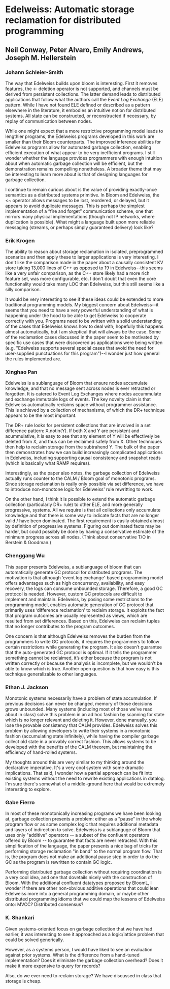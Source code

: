 # Edelweiss: Automatic storage reclamation for distributed programming

## Neil Conway, Peter Alvaro, Emily Andrews, Joseph M. Hellerstein

### Johann Schleier-Smith

The way that Edelweiss builds upon bloom is interesting. First it removes features, the <- deletion operator is not supported, and channels must be derived from persistent collections. The latter demand leads to distributed applications that follow what the authors call the *Event Log Exchange* (ELE) pattern. While I have not found ELE defined or described as a pattern elsewhere in the literature, it embodies an intuitive notion for distributed systems. All state can be constructed, or reconstructed if necessary, by replay of communication between nodes.

While one might expect that a more restrictive programming model leads to lengthier programs, the Edelweiss programs developed in this work are smaller than their Bloom counterparts. The improved inference abilities for Edelweiss programs allow for automated garbage collection, enabling efficient execution of what appear to be very inefficient programs. I still wonder whether the language provides programmers with enough intuition about when automatic garbage collection will be efficient, but the demonstration remains compelling nonetheless. A broader theme that may be interesting to learn more about is that of designing languages for garbage collection.

I continue to remain curious about is the value of providing exactly-once semantics as a distributed systems primitive. In Bloom and Edelweiss, the 
<~ operator allows messages to be lost, reordered, or delayed, but it appears to avoid duplicate messages. This is perhaps the simplest implementation of a “fire and forget” communication scheme, one that mirrors many physical implementations (though not IP networks, where duplication is possible). What might a language built upon more reliable messaging (streams, or perhaps simply guaranteed delivery) look like?

### Erik Krogen
The ability to reason about storage reclamation in isolated, preprogrammed scenarios and then apply these to larger applications is very interesting. I don't like the comparison made in the paper about a causally consistent KV store taking 13,000 lines of C++ as opposed to 19 in Edelweiss--this seems like a very unfair comparison, as the C++ store likely had a more rich feature set, was more configurable, etc. I don't doubt that even the core functionality would take many LOC than Edelweiss, but this still seems like a silly comparison. 

It would be very interesting to see if these ideas could be extended to more traditional programming models. My biggest concern about Edelweiss--it seems that you need to have a very powerful understanding of what is happening under the hood to be able to get Edelweiss to cooperate correctly with you. Programs need to be written with a solid understanding of the cases that Edelweiss knows how to deal with; hopefully this happens almost automatically, but I am skeptical that will always be the case. Some of the reclamation cases discussed in the paper seem to be motivated by specific use cases that were discovered as applications were being written (e.g. "Edelweiss supports several special cases that avoid the need for user-supplied punctuations for this program")--I wonder just how general the rules implemented are. 

### Xinghao Pan

Edelweiss is a sublanguage of Bloom that ensure nodes accumulate knowledge, and that no message sent across nodes is ever retracted or forgotten.
It is catered to Event Log Exchanges where nodes accummulate and exchange immutable logs of events.
The key novelty claim is that Edelweiss automatically reclaims space without programmer assistance.
This is achieved by a collection of mechanisms, of which the DR+ technique appears to be the most important.

The DR+ rule looks for persistent collections that are involved in a set difference pattern: X.notin(Y).
If both X and Y are persistent and acummulative, it is easy to see that any element of Y will be effectively be deleted from X, and thus can be reclaimed safely from X.
Other techniques then help to reclaim storage from the subtrahend Y.
The bulk of the paper then demonstrates how we can build increasingly complicated applications in Edelweiss, including supporting causal consistency and snapshot reads (which is basically what RAMP requires).

Interestingly, as the paper also notes, the garbage collection of Edelweiss actually runs counter to the CALM / Bloom goal of monotonic programs.
Since storage reclamation is really only possible via set difference, we have to introduce non-monotone logic for Edelweiss' rule rewritting to work.

On the other hand, I think it is possible to extend the automatic garbage collection (particularly DR+ rule) to other ELE, and more generally progressive, systems.
All we require is that all collections only accumulate knowledge and that there is some way to indicate facts that are no longer valid / have been dominated.
The first requirement is easily obtained almost by definition of progressive systems.
Figuring out dominated facts may be harder, but could possibly be done by having a conservative estimate of the minimum progress across all nodes.
(Think about conservative T/O in Berstein & Goodman.)

### Chenggang Wu

This paper presents Edelweiss, a sublanguage of bloom that can automatically generate GC protocol for distributed programs. The motivation is that although ‘event log exchange’-based programming model offers advantages such as high concurrency, availability, and easy recovery, the logs can consume unbounded storage. Therefore, a good GC protocol is needed. However, custom GC protocols are difficult to implement and maintain. Edelweiss, by posing some restrictions to the programming model, enables automatic generation of GC protocol that primarily uses ‘difference reclamation’ to reclaim storage. It exploits the fact that program outcomes are usually represented as views, which are resulted from set differences. Based on this, Edelweiss can reclaim tuples that no longer contributes to the program outcomes.

One concern is that although Edelweiss removes the burden from the programmers to write GC protocols, it requires the programmers to follow certain restrictions while generating the program. It also doesn’t guarantee that the auto-generated GC protocol is optimal. If it tells the programmer something cannot be reclaimed, it’s either because the program is not written correctly or because the analysis is incomplete, but we wouldn’t be able to know which is true. Another open question is that how easy is this technique generalizable to other languages.

### Ethan J. Jackson
Monotonic systems necessarily have a problem of state accumulation.  If
previous decisions can never be changed, memory of those decisions grows
unbounded.  Many systems (including most of those we've read about in class)
solve this problem in an ad hoc fashion by scanning for state which is no
longer relevant and deleting it.  However, done manually, you lose the
provable consistency that CALM provides. Edelweiss solves this problem by
allowing developers to write their systems in a monotonic fashion (accumulating
state infinitely), while having the compiler garbage collect old state in a
provably correct fashion.  This allows systems to be developed with the
benefits of the CALM theorem, but maintaining the efficiency of hand-rolled
systems.

My thoughts around this are very similar to my thinking around the declarative
imperative.  It's a very cool system with some dramatic implications.  That
said, I wonder how a partial approach can be fit into existing systems without
the need to rewrite existing applications in datalog.  I'm sure there's
somewhat of a middle-ground here that would be extremely interesting to explore.

### Gabe Fierro

In most of these monotonically increasing programs we have been looking at,
garbage collection presents a problem: either as a "pause" in the whole program
flow or as some complex logic that requires additional metadata and layers of
indirection to solve. Edelweiss is a sublanguge of Bloom that uses only
"additive" operators -- a subset of the confluent operators offered by Bloom --
to guarantee that facts are never retracted. With this simplification of the
language, the paper presents a nice bag of tricks for performing storage
reclamation "in band" to the normal program flow. That is, the program does not
make an additional pause step in order to do the GC as the program is rewritten
to contain GC logic.

Performing distributed garbage collection without requiring coordination is a
very cool idea, and one that dovetails nicely with the construction of Bloom.
With the additional confluent datatypes proposed by BloomL, I wonder if there
are other non-obvious additive operations that could lean Edelweiss more into a
general programming domain, or maybe other distributed programming idioms
that we could map the lessons of Edelweiss onto: MVCC? Distributed consensus?

### K. Shankari

Given systems-oriented focus on garbage collection that we have had earlier, it
was interesting to see it approached as a logic/lattice problem that could be
solved generically.

However, as a systems person, I would have liked to see an evaluation against
prior systems. What is the difference from a hand-tuned implementation? Does it
eliminate the garbage collection overhead? Does it make it more expensive to
query for records?

Also, do we ever need to reclaim storage? We have discussed in class that
storage is cheap.

